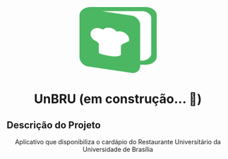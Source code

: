 <p align="center">
  <a href="https://unform.dev">
    <img src="./assets/logo.svg" height="150" width="175" alt="Unform" />
  </a>
</p>

<h1 align="center">UnBRU (em construção... 🚧)</h1>

## Descrição do Projeto
<p align="center">Aplicativo que disponibiliza o cardápio do Restaurante Universitário da Universidade de Brasília</p>

